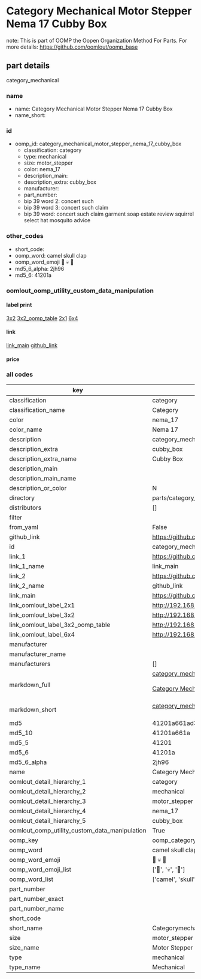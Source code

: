 # Category Mechanical Motor Stepper Nema 17 Cubby Box  

note: This is part of OOMP the Oopen Organization Method For Parts. For more details: https://github.com/oomlout/oomp_base

##  part details



category_mechanical

### name
* name: Category Mechanical Motor Stepper Nema 17 Cubby Box
* name_short: 
### id
* oomp_id: category_mechanical_motor_stepper_nema_17_cubby_box
  * classification: category
  * type: mechanical
  * size: motor_stepper
  * color: nema_17
  * description_main: 
  * description_extra: cubby_box
  * manufacturer: 
  * part_number: 
  * bip 39 word 2: concert such
  * bip 39 word 3: concert such claim
  * bip 39 word: concert such claim garment soap estate review squirrel select hat mosquito advice

### other_codes
* short_code: 
* oomp_word: camel skull clap
* oomp_word_emoji :camel: :skull: :clap:
* md5_6_alpha: 2jh96
* md5_6: 41201a






### oomlout_oomp_utility_custom_data_manipulation
#### label print
[3x2](http://192.168.1.245:1112/?label=oomp%202jh96)
[3x2_oomp_table](http://192.168.1.107:1112/?label=oomp%202jh96)
[2x1](http://192.168.1.242:1112/?label=oomp%202jh96)
[6x4](http://192.168.1.55:1112/?label=oomp%202jh96)    

#### link

[link_main](https://github.com/oomlout/oomlout_oomp_current_version_messy/tree/main/parts/category_mechanical_motor_stepper_nema_17_cubby_box) [github_link](https://github.com/oomlout/oomlout_oomp_part_src/tree/main/parts/category_mechanical_motor_stepper_nema_17_cubby_box)                             

#### price







### all codes 
| key | value |  
| --- | --- |  
| classification | category |  
| classification_name | Category |  
| color | nema_17 |  
| color_name | Nema 17 |  
| description | category_mechanical |  
| description_extra | cubby_box |  
| description_extra_name | Cubby Box |  
| description_main |  |  
| description_main_name |  |  
| description_or_color | N  |  
| directory | parts/category_mechanical_motor_stepper_nema_17_cubby_box |  
| distributors | [] |  
| filter |  |  
| from_yaml | False |  
| github_link | https://github.com/oomlout/oomlout_oomp_part_src/tree/main/parts/category_mechanical_motor_stepper_nema_17_cubby_box |  
| id | category_mechanical_motor_stepper_nema_17_cubby_box |  
| link_1 | https://github.com/oomlout/oomlout_oomp_current_version_messy/tree/main/parts/category_mechanical_motor_stepper_nema_17_cubby_box |  
| link_1_name | link_main |  
| link_2 | https://github.com/oomlout/oomlout_oomp_part_src/tree/main/parts/category_mechanical_motor_stepper_nema_17_cubby_box |  
| link_2_name | github_link |  
| link_main | https://github.com/oomlout/oomlout_oomp_current_version_messy/tree/main/parts/category_mechanical_motor_stepper_nema_17_cubby_box |  
| link_oomlout_label_2x1 | http://192.168.1.242:1112/?label=oomp%202jh96 |  
| link_oomlout_label_3x2 | http://192.168.1.245:1112/?label=oomp%202jh96 |  
| link_oomlout_label_3x2_oomp_table | http://192.168.1.107:1112/?label=oomp%202jh96 |  
| link_oomlout_label_6x4 | http://192.168.1.55:1112/?label=oomp%202jh96 |  
| manufacturer |  |  
| manufacturer_name |  |  
| manufacturers | [] |  
| markdown_full | [category_mechanical_motor_stepper_nema_17_cubby_box](https://github.com/oomlout/oomlout_oomp_current_version_messy/tree/main/parts/category_mechanical_motor_stepper_nema_17_cubby_box)<br>[](https://github.com/oomlout/oomlout_oomp_current_version_messy/tree/main/parts/category_mechanical_motor_stepper_nema_17_cubby_box)<br>[Category Mechanical Motor Stepper Nema 17 Cubby Box](https://github.com/oomlout/oomlout_oomp_current_version_messy/tree/main/parts/category_mechanical_motor_stepper_nema_17_cubby_box)<br><br> |  
| markdown_short | [category_mechanical_motor_stepper_nema_17_cubby_box](https://github.com/oomlout/oomlout_oomp_current_version_messy/tree/main/parts/category_mechanical_motor_stepper_nema_17_cubby_box)<br><br> |  
| md5 | 41201a661ad3b71135e6d5fe53761975 |  
| md5_10 | 41201a661a |  
| md5_5 | 41201 |  
| md5_6 | 41201a |  
| md5_6_alpha | 2jh96 |  
| name | Category Mechanical Motor Stepper Nema 17 Cubby Box |  
| oomlout_detail_hierarchy_1 | category |  
| oomlout_detail_hierarchy_2 | mechanical |  
| oomlout_detail_hierarchy_3 | motor_stepper |  
| oomlout_detail_hierarchy_4 | nema_17 |  
| oomlout_detail_hierarchy_5 | cubby_box |  
| oomlout_oomp_utility_custom_data_manipulation | True |  
| oomp_key | oomp_category_mechanical_motor_stepper_nema_17_cubby_box |  
| oomp_word | camel skull clap |  
| oomp_word_emoji | :camel: :skull: :clap: |  
| oomp_word_emoji_list | [':camel:', ':skull:', ':clap:'] |  
| oomp_word_list | ['camel', 'skull', 'clap'] |  
| part_number |  |  
| part_number_exact |  |  
| part_number_name |  |  
| short_code |  |  
| short_name | Categorymechanical |  
| size | motor_stepper |  
| size_name | Motor Stepper |  
| type | mechanical |  
| type_name | Mechanical |  
